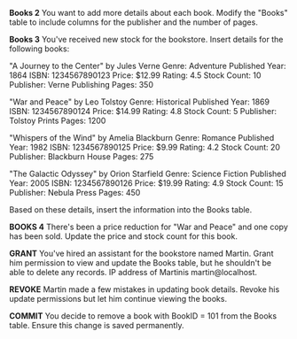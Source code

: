 **Books 2**
You want to add more details about each book. Modify the "Books" table to include columns for the publisher and the number of pages.

**Books 3**
You've received new stock for the bookstore. Insert details for the following books:

"A Journey to the Center" by Jules Verne
Genre: Adventure
Published Year: 1864
ISBN: 1234567890123
Price: $12.99
Rating: 4.5
Stock Count: 10
Publisher: Verne Publishing
Pages: 350


"War and Peace" by Leo Tolstoy
Genre: Historical
Published Year: 1869
ISBN: 1234567890124
Price: $14.99
Rating: 4.8
Stock Count: 5
Publisher: Tolstoy Prints
Pages: 1200

"Whispers of the Wind" by Amelia Blackburn
Genre: Romance
Published Year: 1982
ISBN: 1234567890125
Price: $9.99
Rating: 4.2
Stock Count: 20
Publisher: Blackburn House
Pages: 275

"The Galactic Odyssey" by Orion Starfield
Genre: Science Fiction
Published Year: 2005
ISBN: 1234567890126
Price: $19.99
Rating: 4.9
Stock Count: 15
Publisher: Nebula Press
Pages: 450

Based on these details, insert the information into the Books table.


**BOOKS 4**
There's been a price reduction for "War and Peace" and one copy has been sold. Update the price and stock count for this book.

**GRANT**
You've hired an assistant for the bookstore named Martin. Grant him permission to view and update the Books table, but he shouldn't be able to delete any records. IP address of Martinis martin@localhost.

**REVOKE**
Martin made a few mistakes in updating book details. Revoke his update permissions but let him continue viewing the books.

**COMMIT**
You decide to remove a book with BookID = 101 from the Books table. Ensure this change is saved permanently.
